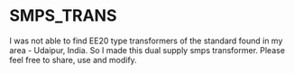 # SMPS_TRANS
I was not able to find EE20 type transformers of the standard found in my area - Udaipur, India. So I made this dual supply smps transformer. Please feel free to share, use and modify.
